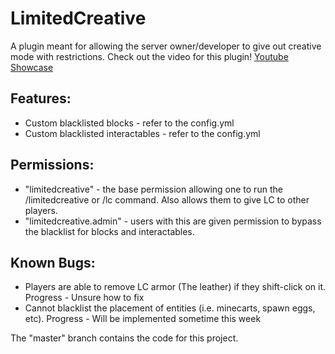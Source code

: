 # LimitedCreative

A plugin meant for allowing the server owner/developer to give out creative mode with restrictions.
Check out the video for this plugin!
[Youtube Showcase](https://youtu.be/Z21t_WqM8ho)

## Features:
- Custom blacklisted blocks - refer to the config.yml
- Custom blacklisted interactables - refer to the config.yml

## Permissions:
 - "limitedcreative" - the base permission allowing one to run the /limitedcreative or /lc command. Also allows them to give LC to other players.
 - "limitedcreative.admin" - users with this are given permission to bypass the blacklist for blocks and interactables.

## Known Bugs:
  - Players are able to remove LC armor (The leather) if they shift-click on it.
      Progress - Unsure how to fix
  - Cannot blacklist the placement of entities (i.e. minecarts, spawn eggs, etc).
      Progress - Will be implemented sometime this week

The "master" branch contains the code for this project.
